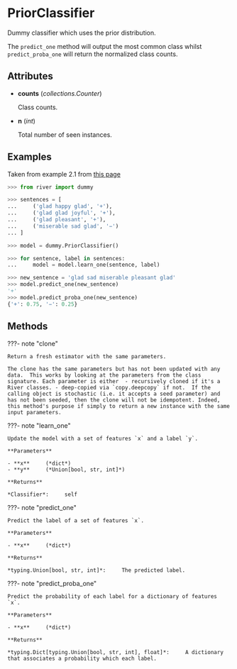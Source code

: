 # PriorClassifier

Dummy classifier which uses the prior distribution.

The `predict_one` method will output the most common class whilst `predict_proba_one` will return the normalized class counts.


## Attributes

- **counts** (*collections.Counter*)

    Class counts.

- **n** (*int*)

    Total number of seen instances.


## Examples

Taken from example 2.1 from [this page](https://www.cms.waikato.ac.nz/~abifet/book/chapter_2.html)

```python
>>> from river import dummy

>>> sentences = [
...     ('glad happy glad', '+'),
...     ('glad glad joyful', '+'),
...     ('glad pleasant', '+'),
...     ('miserable sad glad', '−')
... ]

>>> model = dummy.PriorClassifier()

>>> for sentence, label in sentences:
...     model = model.learn_one(sentence, label)

>>> new_sentence = 'glad sad miserable pleasant glad'
>>> model.predict_one(new_sentence)
'+'
>>> model.predict_proba_one(new_sentence)
{'+': 0.75, '−': 0.25}
```

## Methods

???- note "clone"

    Return a fresh estimator with the same parameters.

    The clone has the same parameters but has not been updated with any data.  This works by looking at the parameters from the class signature. Each parameter is either  - recursively cloned if it's a River classes. - deep-copied via `copy.deepcopy` if not.  If the calling object is stochastic (i.e. it accepts a seed parameter) and has not been seeded, then the clone will not be idempotent. Indeed, this method's purpose if simply to return a new instance with the same input parameters.

    
???- note "learn_one"

    Update the model with a set of features `x` and a label `y`.

    **Parameters**

    - **x**     (*dict*)    
    - **y**     (*Union[bool, str, int]*)    
    
    **Returns**

    *Classifier*:     self
    
???- note "predict_one"

    Predict the label of a set of features `x`.

    **Parameters**

    - **x**     (*dict*)    
    
    **Returns**

    *typing.Union[bool, str, int]*:     The predicted label.
    
???- note "predict_proba_one"

    Predict the probability of each label for a dictionary of features `x`.

    **Parameters**

    - **x**     (*dict*)    
    
    **Returns**

    *typing.Dict[typing.Union[bool, str, int], float]*:     A dictionary that associates a probability which each label.
    
